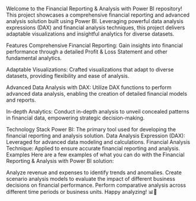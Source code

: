 Welcome to the Financial Reporting & Analysis with Power BI repository! This project showcases a comprehensive financial reporting and advanced analysis solution built using Power BI. Leveraging powerful data analysis expressions (DAX) and financial analysis techniques, this project delivers adaptable visualizations and insightful analytics for diverse datasets.

Features
Comprehensive Financial Reporting: Gain insights into financial performance through a detailed Profit & Loss Statement and other fundamental analytics.

Adaptable Visualizations: Crafted visualizations that adapt to diverse datasets, providing flexibility and ease of analysis.

Advanced Data Analysis with DAX: Utilize DAX functions to perform advanced data analysis, enabling the creation of detailed financial models and reports.

In-depth Analytics: Conduct in-depth analysis to unveil concealed patterns in financial data, empowering strategic decision-making.

Technology Stack
Power BI: The primary tool used for developing the financial reporting and analysis solution.
Data Analysis Expression (DAX): Leveraged for advanced data modeling and calculations.
Financial Analysis Technique: Applied to ensure accurate financial reporting and analysis.
Examples
Here are a few examples of what you can do with the Financial Reporting & Analysis with Power BI solution:

Analyze revenue and expenses to identify trends and anomalies.
Create scenario analysis models to evaluate the impact of different business decisions on financial performance.
Perform comparative analysis across different time periods or business units.
Happy analyzing! 📊💼
